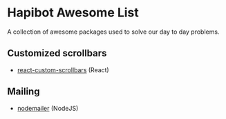 # Hapibot Awesome List

A collection of awesome packages used to solve our day to day problems.

## Customized scrollbars

* [react-custom-scrollbars](https://github.com/malte-wessel/react-custom-scrollbars) (React)

## Mailing

* [nodemailer](https://github.com/nodemailer/nodemailer) (NodeJS)
